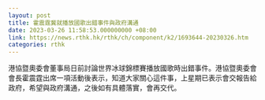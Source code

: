```yaml
---
layout: post
title: 霍震霆冀就播放國歌出錯事件與政府溝通
date: 2023-03-26 11:58:53.000000000 +08:00
link: https://news.rthk.hk/rthk/ch/component/k2/1693644-20230326.htm
categories: rthk
---
```


港協暨奧委會董事局日前討論世界冰球錦標賽播放國歌時出錯事件。港協暨奧委會會長霍震霆出席一項活動後表示，知道大家關心這件事，上星期已表示會交報告給政府，希望與政府溝通，之後如有具體落實，會再交代。
